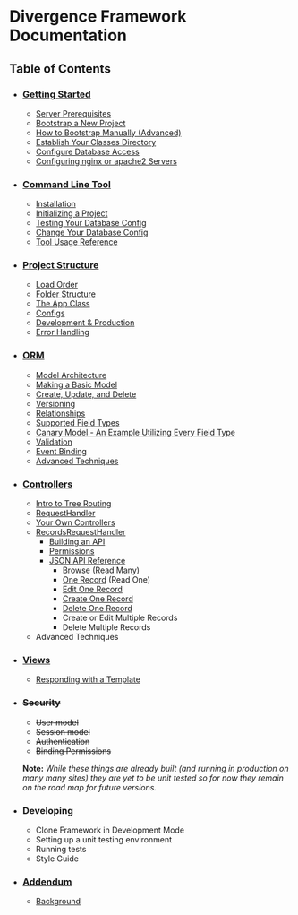 # Divergence Framework Documentation

## Table of Contents
- ### [Getting Started](/gettingstarted.md)
    - [Server Prerequisites](/gettingstarted.md#server-prerequisites)
    - [Bootstrap a New Project](/gettingstarted.md#bootstrap-a-new-project)
    - [How to Bootstrap Manually (Advanced)](/gettingstarted.md#how-to-bootstrap-manually-advanced)
    - [Establish Your Classes Directory](/gettingstarted.md#establish-your-classes-directory)
    - [Configure Database Access](/gettingstarted.md#configure-database-access)
    - [Configuring nginx or apache2 Servers](/gettingstarted.md#configuring-nginx-or-apache2-servers)
    
- ### [Command Line Tool](/cli.md)
    - [Installation](/cli.md#installation)
    - [Initializing a Project](/cli.md#initializing-a-project)
    - [Testing Your Database Config](/cli.md#testing-your-database-config)
    - [Change Your Database Config](/cli.md#change-your-database-config)
    - [Tool Usage Reference](/cli.md#tool-usage-reference)

- ### [Project Structure](/projectstructure.md)
    - [Load Order](/projectstructure.md#load-order)
    - [Folder Structure](/projectstructure.md#folder-structure)
    - [The App Class](/projectstructure.md#the-app-class)
    - [Configs](/projectstructure.md#configs)
    - [Development & Production](/projectstructure.md#development---production)
    - [Error Handling](/projectstructure.md#error-handling)

- ### [ORM](/orm.md#orm)
    - [Model Architecture](/orm.md#model-architecture)
    - [Making a Basic Model](/orm.md#making-a-basic-model)
    - [Create, Update, and Delete](/orm.md#create-update-and-delete)
    - [Versioning](/orm.md#versioning)
    - [Relationships](/orm.md#relationships)
    - [Supported Field Types](/orm.md#supported-field-types)
    - [Canary Model - An Example Utilizing Every Field Type](/orm.md#canary-model---an-example-utilizing-every-field-type)
    - [Validation](/orm.md#validation)
    - [Event Binding](/orm.md#event-binding)
    - [Advanced Techniques](/orm.md#advanced-techniques)

- ### [Controllers](/controllers.md#controllers)
    - [Intro to Tree Routing](/controllers.md#intro-to-tree-routing)
    - [RequestHandler](/controllers.md#requesthandler)
    - [Your Own Controllers](/controllers.md#your-own-controller)
    - [RecordsRequestHandler](/controllers.md#recordsrequesthandler)
        - [Building an API](/controllers.md#recordsrequesthandler)
        - [Permissions](/controllers.md#permissions)
        - [JSON API Reference](/controllers.md#json-api-reference)
            - [Browse](/controllers.md#browse) (Read Many)
            - [One Record](/controllers.md#one-record) (Read One)
            - [Edit One Record](/controllers.md#edit-one-record)
            - [Create One Record](/controllers.md#create-one-record)
            - [Delete One Record](/controllers.md#delete-one-record)
            - Create or Edit Multiple Records
            - Delete Multiple Records
    - Advanced Techniques

- ### [Views](/views.md)
    - [Responding with a Template](/views.md#responding-with-a-template)

- ### ~~Security~~
    - ~~User model~~
    - ~~Session model~~
    - ~~Authentication~~
    - ~~Binding Permissions~~

    **Note:** *While these things are already built (and running in production on many many sites) they are yet to be unit tested so for now they remain on the road map for future versions.*

- ### Developing
    - Clone Framework in Development Mode
    - Setting up a unit testing environment
    - Running tests
    - Style Guide

- ### [Addendum](/addendum.md)
    - [Background](/addendum.md#background)
    